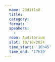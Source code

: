 ```yaml
---
  name: 23d1t1s8
  title: 
  category: 
  format: 
  speakers: 
    - 
  room: Auditorium
  slot: 10/10/2024
  time_start: '16h45'
  time_end: '17h30'
---
```

